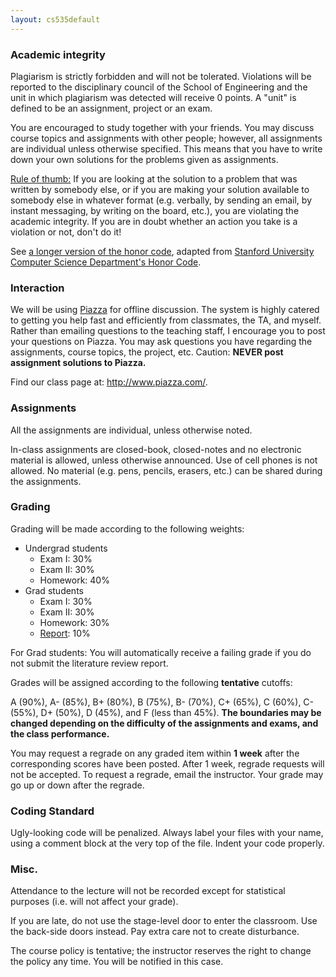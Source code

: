```yaml
---
layout: cs535default
---
```


### Academic integrity
Plagiarism is strictly forbidden and will not be tolerated. Violations will be reported to the disciplinary council of the School of Engineering and the unit in which plagiarism was detected will receive 0 points. A "unit" is defined to be an assignment, project or an exam.

You are encouraged to study together with your friends. You may discuss course topics and assignments with other people; however, all assignments are individual unless otherwise specified. This means that you have to write down your own solutions for the problems given as assignments. 

[Rule of thumb:](http://en.wikipedia.org/wiki/Rule_of_thumb) If you are looking at the solution to a problem that was written by somebody else, or if you are making your solution available to somebody else in whatever format (e.g. verbally, by sending an email, by instant messaging, by writing on the board, etc.), you are violating the academic integrity. If you are in doubt whether an action you take is a violation or not, don't do it! 

See [a longer version of the honor code](honorCode.html), adapted from [Stanford University Computer Science Department's Honor Code](http://csmajor.stanford.edu/HonorCode.shtml").

### Interaction
We will be using [Piazza](http://www.piazza.com) for offline discussion. 
The system is highly catered to getting you help fast and efficiently from classmates, the TA, and myself. 
Rather than emailing questions to the teaching staff, 
I encourage you to post your questions on Piazza. 
You may ask questions you have regarding the assignments, 
course topics, the project, etc. 
Caution: **NEVER post assignment solutions to Piazza.** 

Find our class page at: <http://www.piazza.com/>.

### Assignments
All the assignments are individual, unless otherwise noted.

In-class assignments are closed-book, closed-notes and 
no electronic material is allowed, unless otherwise announced. 
Use of cell phones is not allowed. No material (e.g. pens, pencils, erasers, etc.) can be shared during the assignments.

### Grading
Grading will be made according to the following weights:

* Undergrad students
  + Exam I: 30%
  + Exam II: 30%
  + Homework: 40% 
* Grad students
  + Exam I: 30%
  + Exam II: 30%
  + Homework: 30% 
  + [Report](literature_review.html): 10%

For Grad students:
You will automatically receive a failing grade if you do not submit the
literature review report.

Grades will be assigned according to the following **tentative**
cutoffs:

A (90%), A- (85%),
B+ (80%), B (75%), B- (70%),
C+ (65%), C (60%), C- (55%),
D+ (50%), D (45%),
and F (less than 45%).
**The boundaries may be changed depending on the
difficulty of the assignments and exams, and the class performance.**

You may request a regrade on any graded item within **1 week** after the corresponding scores have been posted. 
After 1 week, regrade requests will not be accepted.
To request a regrade, email the instructor. 
Your grade may go up or down after the regrade. 

### Coding Standard
Ugly-looking code will be penalized.
Always label your files with your name, using a comment block at the very top of the file.
Indent your code properly.

### Misc.
Attendance to the lecture will not be recorded except for statistical purposes 
(i.e. will not affect your grade).

If you are late, do not use the stage-level door to enter the classroom. 
Use the back-side doors instead. Pay extra care not to create disturbance.

The course policy is tentative; the instructor reserves the right to change the policy any time.
You will be notified in this case.
